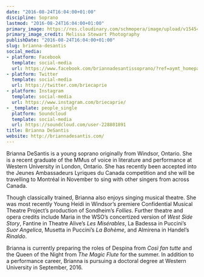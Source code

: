 ```yaml
---
date: "2016-08-24T16:04:00+01:00"
discipline: Soprano
lastmod: "2016-08-24T16:04:00+01:00"
primary_image: https://res.cloudinary.com/schmopera/image/upload/v1545409169/media/webhook-uploads/1472050923619/2016-08-25---Brianna-DeSantis.jpg.jpg
primary_image_credit: Melissa Stewart Photography
publishDate: "2016-08-24T16:04:00+01:00"
slug: brianna-desantis
social_media:
- platform: Facebook
  template: social-media
  url: https://www.facebook.com/briannadesantissoprano/?ref=aymt_homepage_panel
- platform: Twitter
  template: social-media
  url: https://twitter.com/briecaprie
- platform: Instagram
  template: social-media
  url: https://www.instagram.com/briecaprie/
- _template: people_single
  platform: Soundcloud
  template: social-media
  url: https://soundcloud.com/user-228801891
title: Brianna DeSantis
website: http://briannadesantis.com/
---
```


Brianna DeSantis is a young soprano originally from Windsor, Ontario. She is a recent graduate of the MMus of voice in literature and performance at Western University in London, Ontario. She has recently been accepted into the Jeunes Ambassadeurs Lyriques du Canada competition and she will be travelling to Montréal in November to sing with other singers from across Canada.

Though classically trained, Brianna also enjoys singing musical theatre. She was most recently Young Heidi in Windsor’s premiere Confidential Musical Theatre Project’s production of Sondheim’s *Follies*. Further theatre and opera credits include Maria in the WSO’s concertized version of *West Side Story*, Fantine in Theatre Alive’s *Les Misérables*, La Badessa in Puccini’s *Suor Angelica*, Musetta in Puccini’s *La Bohème*, and Almirena in Handel’s *Rinaldo*.

Brianna is currently preparing the roles of Despina from *Così fan tutte* and the Queen of the Night from *The Magic Flute* for the summer. In addition to a performance career, Brianna is pursuing a doctoral degree at Western University in September, 2016. 
